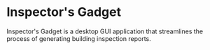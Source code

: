 # Inspector's Gadget

Inspector's Gadget is a desktop GUI application that streamlines the process of generating building inspection reports.
